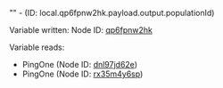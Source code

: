 "" - (ID: local.qp6fpnw2hk.payload.output.populationId)

Variable written:
Node ID: [qp6fpnw2hk](../nodes/qp6fpnw2hk.md)

Variable reads:
* PingOne (Node ID: [dnl97jd62e](../nodes/dnl97jd62e.md))
* PingOne (Node ID: [rx35m4y6sp](../nodes/rx35m4y6sp.md))
